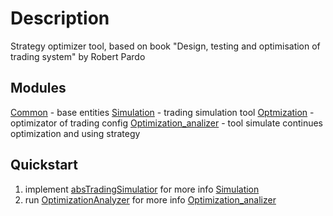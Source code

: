 # Description
Strategy optimizer tool, based on book "Design, testing and optimisation of trading system" by Robert Pardo

## Modules
[Common](./doc/common.md) - base entities
[Simulation](./doc/simulation.md) - trading simulation tool
[Optmization](./doc/optimization.md) - optimizator of trading config
[Optimization_analizer](./doc/optimization_analizer.md) - tool simulate continues optimization and using strategy

## Quickstart
1. implement [absTradingSimulatior](./src/simulation/abs_trading_simulatior.py) for more info [Simulation](./doc/simulation.md)
2. run [OptimizationAnalyzer](./src/optimization_analyzer/optimization_analyzer.py) for more info [Optimization_analizer](./doc/optimization_analizer.md)